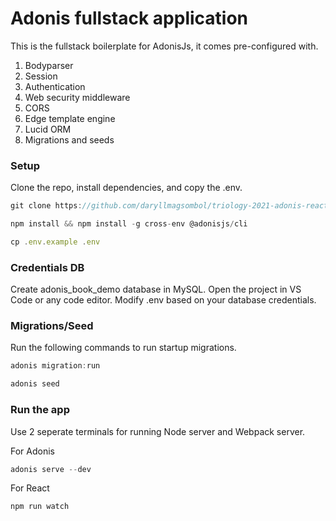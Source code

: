 # Adonis fullstack application

This is the fullstack boilerplate for AdonisJs, it comes pre-configured with.

1. Bodyparser
2. Session
3. Authentication
4. Web security middleware
5. CORS
6. Edge template engine
7. Lucid ORM
8. Migrations and seeds


### Setup

Clone the repo, install dependencies, and copy the .env.

```js
git clone https://github.com/daryllmagsombol/triology-2021-adonis-react.git && cd triology-2021-adonis-react
```
```js
npm install && npm install -g cross-env @adonisjs/cli
```
```js
cp .env.example .env
```

### Credentials DB

Create adonis_book_demo database in MySQL. Open the project in VS Code or any code editor. Modify .env based on your database credentials.


### Migrations/Seed

Run the following commands to run startup migrations.

```js
adonis migration:run
```
```js
adonis seed
```
### Run the app

Use 2 seperate terminals for running Node server and Webpack server.

For Adonis
```js
adonis serve --dev
```
For React

```js
npm run watch
```
